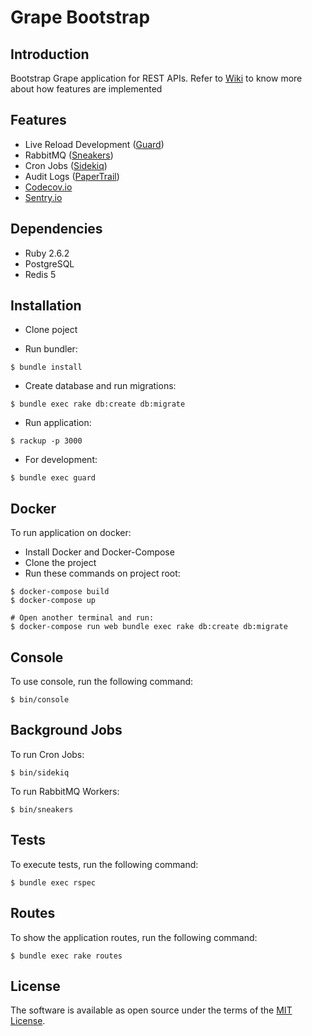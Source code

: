 # Grape Bootstrap

## Introduction

Bootstrap Grape application for REST APIs. Refer to [Wiki](https://github.com/rasouza/API_boilerplate/wiki) to know more about how features are implemented

## Features

- Live Reload Development ([Guard](https://github.com/guard/guard))
- RabbitMQ ([Sneakers](http://sneakers.io/))
- Cron Jobs ([Sidekiq](https://sidekiq.org/))
- Audit Logs ([PaperTrail](https://github.com/paper-trail-gem/paper_trail))
- [Codecov.io](https://codecov.io/)
- [Sentry.io](https://sentry.io/)

## Dependencies

- Ruby 2.6.2
- PostgreSQL
- Redis 5

## Installation

- Clone poject

- Run bundler:

 ```shell
 $ bundle install
 ```

- Create database and run migrations:

 ```shell
 $ bundle exec rake db:create db:migrate
 ```

- Run application:

 ```shell
 $ rackup -p 3000
 ```

- For development:
```shell
$ bundle exec guard
```

## Docker

To run application on docker:

- Install Docker and Docker-Compose
- Clone the project
- Run these commands on project root:

```shell
$ docker-compose build
$ docker-compose up

# Open another terminal and run:
$ docker-compose run web bundle exec rake db:create db:migrate
```

## Console

To use console, run the following command:

```shell
$ bin/console
```

## Background Jobs

To run Cron Jobs:
```shell
$ bin/sidekiq
```

To run RabbitMQ Workers:
```shell
$ bin/sneakers
```

## Tests

To execute tests, run the following command:

```shell
$ bundle exec rspec
```

## Routes

To show the application routes, run the following command:

```shell
$ bundle exec rake routes
```

## License

The software is available as open source under the terms of the [MIT License](http://opensource.org/licenses/MIT).
